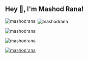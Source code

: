 ## Hey 👋, I'm Mashod Rana!  

<!--Github Stats-->
<p><img align="left" src="https://github-readme-stats.vercel.app/api/top-langs?username=MashodRana&show_icons=true&locale=en&layout=compact" alt="mashodrana" /></p>

<p>&nbsp;<img align="center" src="https://github-readme-stats.vercel.app/api?username=MashodRana&show_icons=true&locale=en" alt="mashodrana" /></p>

<p><img align="center" src="https://github-readme-streak-stats.herokuapp.com/?user=MashodRana&" alt="mashodrana" /></p>



<p align="left"> <img src="https://komarev.com/ghpvc/?username=MashodRana&label=Profile%20views&color=0e75b6&style=flat" alt="mashodrana" /> </p>

<p align="left"> <a href="https://github.com/ryo-ma/github-profile-trophy"><img src="https://github-profile-trophy.vercel.app/?username=MashodRana" alt="mashodrana" /></a> </p>
